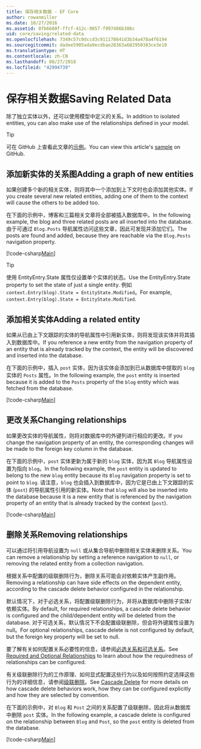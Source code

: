 ```yaml
---
title: 保存相关数据 - EF Core
author: rowanmiller
ms.date: 10/27/2016
ms.assetid: 07b6680f-ffcf-412c-9857-f997486b386c
uid: core/saving/related-data
ms.openlocfilehash: 7349c57c0dccd3c911178641d3b34a478a4f6194
ms.sourcegitcommit: dadee5905ada9ecdbae28363a682950383ce3e10
ms.translationtype: HT
ms.contentlocale: zh-CN
ms.lasthandoff: 08/27/2018
ms.locfileid: "42994739"
---
```

# <a name="saving-related-data"></a><span data-ttu-id="ab412-102">保存相关数据</span><span class="sxs-lookup"><span data-stu-id="ab412-102">Saving Related Data</span></span>

<span data-ttu-id="ab412-103">除了独立实体以外，还可以使用模型中定义的关系。</span><span class="sxs-lookup"><span data-stu-id="ab412-103">In addition to isolated entities, you can also make use of the relationships defined in your model.</span></span>

> [!TIP]  
> <span data-ttu-id="ab412-104">可在 GitHub 上查看此文章的[示例](https://github.com/aspnet/EntityFramework.Docs/tree/master/samples/core/Saving/Saving/RelatedData/)。</span><span class="sxs-lookup"><span data-stu-id="ab412-104">You can view this article's [sample](https://github.com/aspnet/EntityFramework.Docs/tree/master/samples/core/Saving/Saving/RelatedData/) on GitHub.</span></span>

## <a name="adding-a-graph-of-new-entities"></a><span data-ttu-id="ab412-105">添加新实体的关系图</span><span class="sxs-lookup"><span data-stu-id="ab412-105">Adding a graph of new entities</span></span>

<span data-ttu-id="ab412-106">如果创建多个新的相关实体，则将其中一个添加到上下文时也会添加其他实体。</span><span class="sxs-lookup"><span data-stu-id="ab412-106">If you create several new related entities, adding one of them to the context will cause the others to be added too.</span></span>

<span data-ttu-id="ab412-107">在下面的示例中，博客和三篇相关文章将全部被插入数据库中。</span><span class="sxs-lookup"><span data-stu-id="ab412-107">In the following example, the blog and three related posts are all inserted into the database.</span></span> <span data-ttu-id="ab412-108">由于可通过 `Blog.Posts` 导航属性访问这些文章，因此可发现并添加它们。</span><span class="sxs-lookup"><span data-stu-id="ab412-108">The posts are found and added, because they are reachable via the `Blog.Posts` navigation property.</span></span>

[!code-csharp[Main](../../../samples/core/Saving/Saving/RelatedData/Sample.cs#AddingGraphOfEntities)]

> [!TIP]  
> <span data-ttu-id="ab412-109">使用 EntityEntry.State 属性仅设置单个实体的状态。</span><span class="sxs-lookup"><span data-stu-id="ab412-109">Use the EntityEntry.State property to set the state of just a single entity.</span></span> <span data-ttu-id="ab412-110">例如 `context.Entry(blog).State = EntityState.Modified`。</span><span class="sxs-lookup"><span data-stu-id="ab412-110">For example, `context.Entry(blog).State = EntityState.Modified`.</span></span>

## <a name="adding-a-related-entity"></a><span data-ttu-id="ab412-111">添加相关实体</span><span class="sxs-lookup"><span data-stu-id="ab412-111">Adding a related entity</span></span>

<span data-ttu-id="ab412-112">如果从已由上下文跟踪的实体的导航属性中引用新实体，则将发现该实体并将其插入到数据库中。</span><span class="sxs-lookup"><span data-stu-id="ab412-112">If you reference a new entity from the navigation property of an entity that is already tracked by the context, the entity will be discovered and inserted into the database.</span></span>

<span data-ttu-id="ab412-113">在下面的示例中，插入 `post` 实体，因为该实体会添加到已从数据库中提取的 `blog` 实体的 `Posts` 属性。</span><span class="sxs-lookup"><span data-stu-id="ab412-113">In the following example, the `post` entity is inserted because it is added to the `Posts` property of the `blog` entity which was fetched from the database.</span></span>

[!code-csharp[Main](../../../samples/core/Saving/Saving/RelatedData/Sample.cs#AddingRelatedEntity)]

## <a name="changing-relationships"></a><span data-ttu-id="ab412-114">更改关系</span><span class="sxs-lookup"><span data-stu-id="ab412-114">Changing relationships</span></span>

<span data-ttu-id="ab412-115">如果更改实体的导航属性，则将对数据库中的外键列进行相应的更改。</span><span class="sxs-lookup"><span data-stu-id="ab412-115">If you change the navigation property of an entity, the corresponding changes will be made to the foreign key column in the database.</span></span>

<span data-ttu-id="ab412-116">在下面的示例中，`post` 实体更新为属于新的 `blog` 实体，因为其 `Blog` 导航属性设置为指向 `blog`。</span><span class="sxs-lookup"><span data-stu-id="ab412-116">In the following example, the `post` entity is updated to belong to the new `blog` entity because its `Blog` navigation property is set to point to `blog`.</span></span> <span data-ttu-id="ab412-117">请注意，`blog` 也会插入到数据库中，因为它是已由上下文跟踪的实体 (`post`) 的导航属性引用的新实体。</span><span class="sxs-lookup"><span data-stu-id="ab412-117">Note that `blog` will also be inserted into the database because it is a new entity that is referenced by the navigation property of an entity that is already tracked by the context (`post`).</span></span>

[!code-csharp[Main](../../../samples/core/Saving/Saving/RelatedData/Sample.cs#ChangingRelationships)]

## <a name="removing-relationships"></a><span data-ttu-id="ab412-118">删除关系</span><span class="sxs-lookup"><span data-stu-id="ab412-118">Removing relationships</span></span>

<span data-ttu-id="ab412-119">可以通过将引用导航设置为 `null` 或从集合导航中删除相关实体来删除关系。</span><span class="sxs-lookup"><span data-stu-id="ab412-119">You can remove a relationship by setting a reference navigation to `null`, or removing the related entity from a collection navigation.</span></span>

<span data-ttu-id="ab412-120">根据关系中配置的级联删除行为，删除关系可能会对依赖实体产生副作用。</span><span class="sxs-lookup"><span data-stu-id="ab412-120">Removing a relationship can have side effects on the dependent entity, according to the cascade delete behavior configured in the relationship.</span></span>

<span data-ttu-id="ab412-121">默认情况下，对于必选关系，将配置级联删除行为，并将从数据库中删除子实体/依赖实体。</span><span class="sxs-lookup"><span data-stu-id="ab412-121">By default, for required relationships, a cascade delete behavior is configured and the child/dependent entity will be deleted from the database.</span></span> <span data-ttu-id="ab412-122">对于可选关系，默认情况下不会配置级联删除，但会将外键属性设置为 null。</span><span class="sxs-lookup"><span data-stu-id="ab412-122">For optional relationships, cascade delete is not configured by default, but the foreign key property will be set to null.</span></span>

<span data-ttu-id="ab412-123">要了解有关如何配置关系必要性的信息，请参阅[必选关系和可选关系](../modeling/relationships.md#required-and-optional-relationships)。</span><span class="sxs-lookup"><span data-stu-id="ab412-123">See [Required and Optional Relationships](../modeling/relationships.md#required-and-optional-relationships) to learn about how the requiredness of relationships can be configured.</span></span>

<span data-ttu-id="ab412-124">有关级联删除行为的工作原理、如何显式配置这些行为以及如何按照约定选择这些行为的详细信息，请参阅[级联删除](cascade-delete.md)。</span><span class="sxs-lookup"><span data-stu-id="ab412-124">See [Cascade Delete](cascade-delete.md) for more details on how cascade delete behaviors work, how they can be configured explicitly and  how they are selected by convention.</span></span>

<span data-ttu-id="ab412-125">在下面的示例中，对 `Blog` 和 `Post` 之间的关系配置了级联删除，因此将从数据库中删除 `post` 实体。</span><span class="sxs-lookup"><span data-stu-id="ab412-125">In the following example, a cascade delete is configured on the relationship between `Blog` and `Post`, so the `post` entity is deleted from the database.</span></span>

[!code-csharp[Main](../../../samples/core/Saving/Saving/RelatedData/Sample.cs#RemovingRelationships)]
